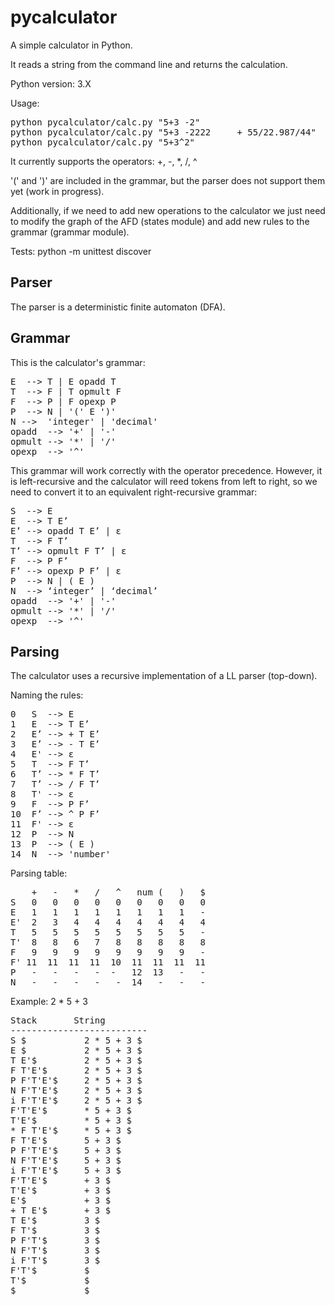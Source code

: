pycalculator
============

A simple calculator in Python.

It reads a string from the command line and returns the calculation.

Python version: 3.X

Usage:  

<pre>
python pycalculator/calc.py "5+3 -2"  
python pycalculator/calc.py "5+3 -2222     + 55/22.987/44"  
python pycalculator/calc.py "5+3^2"
</pre>  

It currently supports the operators: +, -, *, /, ^

'(' and ')' are included in the grammar, but the parser does not support them yet (work in progress).

Additionally, if we need to add new operations to the calculator we just need to modify the graph of the AFD (states module) and add new rules to the grammar (grammar module).

Tests: python -m unittest discover

Parser
------

The parser is a deterministic finite automaton (DFA).

Grammar
-------

This is the calculator's grammar:  

<pre>
E  --> T | E opadd T  
T  --> F | T opmult F  
F  --> P | F opexp P  
P  --> N | '(' E ')'  
N -->  'integer' | 'decimal'  
opadd  --> '+' | '-'  
opmult --> '*' | '/'  
opexp  --> '^'  
</pre>

This grammar will work correctly with the operator precedence. However, it is left-recursive and the calculator will reed tokens from left to right, so we need to convert it to an equivalent right-recursive grammar:

<pre>
S  --> E  
E  --> T E’  
E’ --> opadd T E’ | ε  
T  --> F T’  
T’ --> opmult F T’ | ε  
F  --> P F’  
F’ --> opexp P F’ | ε  
P  --> N | ( E )  
N  --> ‘integer’ | ‘decimal’  
opadd  --> '+' | '-'  
opmult --> '*' | '/'  
opexp  --> '^'  
</pre>

Parsing
-------

The calculator uses a recursive implementation of a LL parser (top-down).  

Naming the rules:  

<pre>
0   S  --> E  
1   E  --> T E’  
2   E’ --> + T E’  
3   E’ --> - T E’  
4   E' --> ε  
5   T  --> F T’  
6   T’ --> * F T’  
7   T’ --> / F T’  
8   T' --> ε  
9   F  --> P F’  
10  F’ --> ^ P F’  
11  F' --> ε  
12  P  --> N  
13  P  --> ( E )  
14  N  --> 'number'  
</pre>

Parsing table:  

<pre>
    +   -   *   /   ^   num (   )   $  
S   0   0   0   0   0   0   0   0   0  
E   1   1   1   1   1   1   1   1   -  
E'  2   3   4   4   4   4   4   4   4  
T   5   5   5   5   5   5   5   5   -  
T'  8   8   6   7   8   8   8   8   8  
F   9   9   9   9   9   9   9   9   -  
F' 11  11  11  11  10  11  11  11  11  
P   -   -   -   -  -   12  13   -   -  
N   -   -   -   -   -  14   -   -   -  
</pre>

Example: 2 * 5 + 3  

<pre>
Stack       String  
--------------------------  
S $           2 * 5 + 3 $  
E $           2 * 5 + 3 $  
T E'$         2 * 5 + 3 $  
F T'E'$       2 * 5 + 3 $  
P F'T'E'$     2 * 5 + 3 $  
N F'T'E'$     2 * 5 + 3 $  
i F'T'E'$     2 * 5 + 3 $  
F'T'E'$       * 5 + 3 $  
T'E'$         * 5 + 3 $  
* F T'E'$     * 5 + 3 $  
F T'E'$       5 + 3 $  
P F'T'E'$     5 + 3 $  
N F'T'E'$     5 + 3 $  
i F'T'E'$     5 + 3 $  
F'T'E'$       + 3 $  
T'E'$         + 3 $  
E'$           + 3 $  
+ T E'$       + 3 $  
T E'$         3 $  
F T'$         3 $  
P F'T'$       3 $  
N F'T'$       3 $  
i F'T'$       3 $  
F'T'$         $  
T'$           $  
$             $  
</pre>
